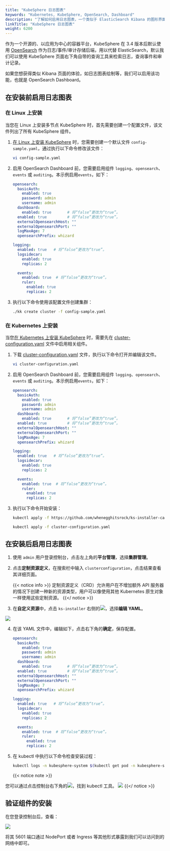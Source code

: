 ```yaml
---
title: "KubeSphere 日志图表"
keywords: "Kubernetes, KubeSphere, OpenSearch, Dashboard"
description: "了解如何启用日志图表，一个类似于 ElasticSearch Kibana 的图形界面工具。"
linkTitle: "KubeSphere 日志图表"
weight: 6200
---
```


作为一个开源的、以应用为中心的容器平台，KubeSphere 在 3.4 版本后默认使用 [OpenSearch](https://opensearch.org/) 作为日志/事件/审计存储后端，用以代替 ElasticSearch，默认我们可以使用 KubeSphere 页面右下角自带的查询工具来检索日志，查询事件和审计记录。 

如果您想获得类似 Kibana 页面的体验，如日志图表绘制等，我们可以启用该功能，也就是 OpenSearch Dashboard。


## 在安装前启用日志图表

### 在 Linux 上安装

当您在 Linux 上安装多节点 KubeSphere 时，首先需要创建一个配置文件，该文件列出了所有 KubeSphere 组件。

1. [在 Linux 上安装 KubeSphere](../../installing-on-linux/introduction/multioverview/) 时，您需要创建一个默认文件 `config-sample.yaml`，通过执行以下命令修改该文件：

    ```bash
    vi config-sample.yaml
    ```

2. 启用 OpenSearch Dashboard 前，您需要启用组件 `logging`、`opensearch`、`events` 或 `auditing`。本示例启用`events`，如下：
    ```yaml
    opensearch:
      basicAuth:
        enabled: true
        password: admin
        username: admin
      dashboard:
        enabled: true       # 将“false”更改为“true”。
      enabled: true         # 将“false”更改为“true”。
      externalOpensearchHost: ""
      externalOpensearchPort: ""
      logMaxAge: 7
      opensearchPrefix: whizard 
    ```
    ```yaml
    logging:
      enabled: true   # 将“false”更改为“true”。
      logsidecar:
        enabled: true
        replicas: 2
    ```
    ```yaml
      events:
        enabled: true  # 将“false”更改为“true”。
        ruler:
          enabled: true
          replicas: 2
    ```
    
3. 执行以下命令使用该配置文件创建集群：

    ```bash
    ./kk create cluster -f config-sample.yaml
    ```

### 在 Kubernetes 上安装

当您[在 Kubernetes 上安装 KubeSphere](../../installing-on-kubernetes/introduction/overview/) 时，需要先在 [cluster-configuration.yaml](https://github.com/whenegghitsrock/ks-installer-carryon/releases/download/v3.4.1/cluster-configuration.yaml) 文件中启用相关组件。

1. 下载 [cluster-configuration.yaml](https://github.com/whenegghitsrock/ks-installer-carryon/releases/download/v3.4.1/cluster-configuration.yaml) 文件，执行以下命令打开并编辑该文件。

    ```bash
    vi cluster-configuration.yaml
    ```

2. 启用 OpenSearch Dashboard 前，您需要启用组件 `logging`、`opensearch`、`events` 或 `auditing`。本示例启用`events`，如下：
    ```yaml
    opensearch:
      basicAuth:
        enabled: true
        password: admin
        username: admin
      dashboard:
        enabled: true       # 将“false”更改为“true”。
      enabled: true         # 将“false”更改为“true”。
      externalOpensearchHost: ""
      externalOpensearchPort: ""
      logMaxAge: 7
      opensearchPrefix: whizard 
    ```
    ```yaml
    logging:
      enabled: true   # 将“false”更改为“true”。
      logsidecar:
        enabled: true
        replicas: 2
    ```
    ```yaml
      events:
        enabled: true  # 将“false”更改为“true”。
        ruler:
          enabled: true
          replicas: 2
    ```

3. 执行以下命令开始安装：

    ```bash
    kubectl apply -f https://github.com/whenegghitsrock/ks-installer-carryon/releases/download/v3.4.1/kubesphere-installer.yaml
    
    kubectl apply -f cluster-configuration.yaml
    ```

## 在安装后启用日志图表

1. 使用 `admin` 用户登录控制台，点击左上角的**平台管理**，选择**集群管理**。

2. 点击**定制资源定义**，在搜索栏中输入 `clusterconfiguration`，点击结果查看其详细页面。

    {{< notice info >}}
定制资源定义（CRD）允许用户在不增加额外 API 服务器的情况下创建一种新的资源类型，用户可以像使用其他 Kubernetes 原生对象一样使用这些定制资源。
    {{</ notice >}}

3. 在**自定义资源**中，点击 `ks-installer` 右侧的![](/images/docs/v3.x/cluster-administration/cluster-wide-alerting-and-notification/alerting-policies-node-level/edit-policy.png)，选择**编辑 YAML**。
<img src="/images/docs/v3.x/logs-ds1.png"/>

4. 在该 YAML 文件中，编辑如下，点击右下角的**确定**，保存配置。

    ```yaml
    opensearch:
      basicAuth:
        enabled: true
        password: admin
        username: admin
      dashboard:
        enabled: true       # 将“false”更改为“true”。
      enabled: true         # 将“false”更改为“true”。
      externalOpensearchHost: ""
      externalOpensearchPort: ""
      logMaxAge: 7
      opensearchPrefix: whizard 
    ```
    ```yaml
    logging:
      enabled: true   # 将“false”更改为“true”。
      logsidecar:
        enabled: true
        replicas: 2
    ```
    ```yaml
      events:
        enabled: true  # 将“false”更改为“true”。
        ruler:
          enabled: true
          replicas: 2
    ```


5. 在  kubectl 中执行以下命令检查安装过程：

    ```bash
    kubectl logs -n kubesphere-system $(kubectl get pod -n kubesphere-system -l 'app in (ks-install, ks-installer)' -o jsonpath='{.items[0].metadata.name}') -f
    ```

    {{< notice note >}}

您可以通过点击控制台右下角的![](/images/docs/v3.x/cluster-administration/cluster-wide-alerting-and-notification/alerting-policies-node-level/edit-policy.png)，找到 kubectl 工具。
 <img src="/images/docs/v3.x/logs-ds2.png"/>
    {{</ notice >}}

## 验证组件的安装

在您登录控制台后，查看：

<img src="/images/docs/v3.x/logs-ds3.png"/>

将其 5601 端口通过 NodePort 或者 Ingress 等其他形式暴露到我们可以访问到的网络中即可。





